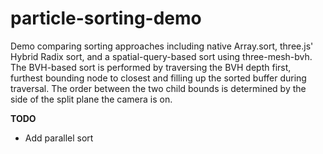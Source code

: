 # particle-sorting-demo

Demo comparing sorting approaches including native Array.sort, three.js' Hybrid Radix sort, and a spatial-query-based sort using three-mesh-bvh. The BVH-based sort is performed by traversing the BVH depth first, furthest bounding node to closest and filling up the sorted buffer during traversal. The order between the two child bounds is determined by the side of the split plane the camera is on.

**TODO**

- Add parallel sort
